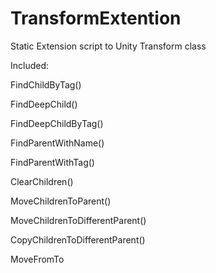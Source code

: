 # TransformExtention
Static Extension script to Unity Transform class

Included:

FindChildByTag()

FindDeepChild()

FindDeepChildByTag()

FindParentWithName()

FindParentWithTag()

ClearChildren()

MoveChildrenToParent()

MoveChildrenToDifferentParent()

CopyChildrenToDifferentParent()

MoveFromTo
